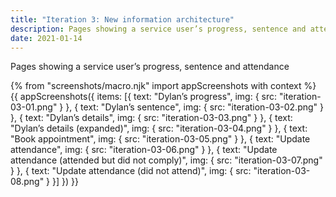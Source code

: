 ```yaml
---
title: "Iteration 3: New information architecture"
description: Pages showing a service user’s progress, sentence and attendance
date: 2021-01-14
---
```


Pages showing a service user’s progress, sentence and attendance

{% from "screenshots/macro.njk" import appScreenshots with context %}
{{ appScreenshots({
  items: [{
      text: "Dylan’s progress",
      img: { src: "iteration-03-01.png" }
    }, {
      text: "Dylan’s sentence",
      img: { src: "iteration-03-02.png" }
    }, {
      text: "Dylan’s details",
      img: { src: "iteration-03-03.png" }
    }, {
      text: "Dylan’s details (expanded)",
      img: { src: "iteration-03-04.png" }
    }, {
      text: "Book appointment",
      img: { src: "iteration-03-05.png" }
    }, {
      text: "Update attendance",
      img: { src: "iteration-03-06.png" }
    }, {
      text: "Update attendance (attended but did not comply)",
      img: { src: "iteration-03-07.png" }
    }, {
      text: "Update attendance (did not attend)",
      img: { src: "iteration-03-08.png" }
    }]
}) }}
